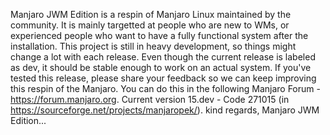Manjaro JWM Edition is a respin of Manjaro Linux maintained by the community. It is mainly targetted at people who are new to WMs, or experienced people who want to have a fully functional system after the installation. This project is still in heavy development, so things might change a lot with each release. Even though the current release is labeled as dev, it should be stable enough to work on an actual system. If you've tested this release, please share your feedback so we can keep improving this respin of the Manjaro. You can do this in the following Manjaro Forum - https://forum.manjaro.org. Current version 15.dev - Code 271015 (in https://sourceforge.net/projects/manjaropek/). kind regards, Manjaro JWM Edition...
